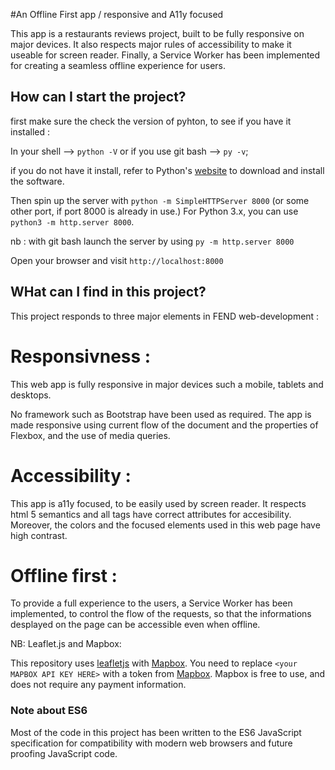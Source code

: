 #An Offline First app / responsive and A11y focused

This app is a restaurants reviews project, built to be fully responsive on major devices. It also respects major rules of accessibility to make it useable for screen reader. Finally, a Service Worker has been implemented for creating a seamless offline experience for users.

## How can I start the project?

first make sure the check the version of pyhton, to see if you have it installed :

In your shell --> `python -V` or if you use git bash --> `py -v`;

if you do not have it install, refer to Python's [website](https://www.python.org/) to download and install the software.

Then spin up the server with `python -m SimpleHTTPServer 8000` (or some other port, if port 8000 is already in use.) For Python 3.x, you can use `python3 -m http.server 8000`.
	
nb : with git bash launch the server by using `py -m http.server 8000`
	
Open your browser and visit `http://localhost:8000`

## WHat can I find in this project?

This project responds to three major elements in FEND web-development :

# Responsivness :
This web app is fully responsive in major devices such a mobile, tablets and desktops.

No framework such as Bootstrap have been used as required. The app is made responsive using current flow of the document and the properties of Flexbox, and the use of media queries.

# Accessibility :
This app is a11y focused, to be easily used by screen reader. 
It respects html 5 semantics and all tags have correct attributes for accesibility.
Moreover, the colors and the focused elements used in this web page have high contrast.

# Offline first :
To provide a full experience to the users, a Service Worker has been implemented, to control the flow of the requests, so that the informations desplayed on the page can be accessible even when offline.



NB: Leaflet.js and Mapbox:

This repository uses [leafletjs](https://leafletjs.com/) with [Mapbox](https://www.mapbox.com/). You need to replace `<your MAPBOX API KEY HERE>` with a token from [Mapbox](https://www.mapbox.com/). Mapbox is free to use, and does not require any payment information. 

### Note about ES6

Most of the code in this project has been written to the ES6 JavaScript specification for compatibility with modern web browsers and future proofing JavaScript code.



